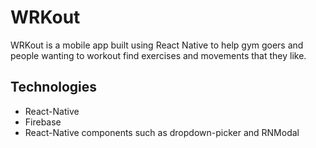 # WRKout

WRKout is a mobile app built using React Native to help gym goers and people wanting to workout find exercises and movements that they like.

## Technologies

- React-Native
- Firebase
- React-Native components such as dropdown-picker and RNModal
